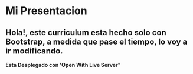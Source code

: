 # Mi Presentacion

## Hola!, este curriculum esta hecho solo con Bootstrap, a medida que pase el tiempo, lo voy a ir modificando.

**Esta Desplegado con 'Open With Live Server"**